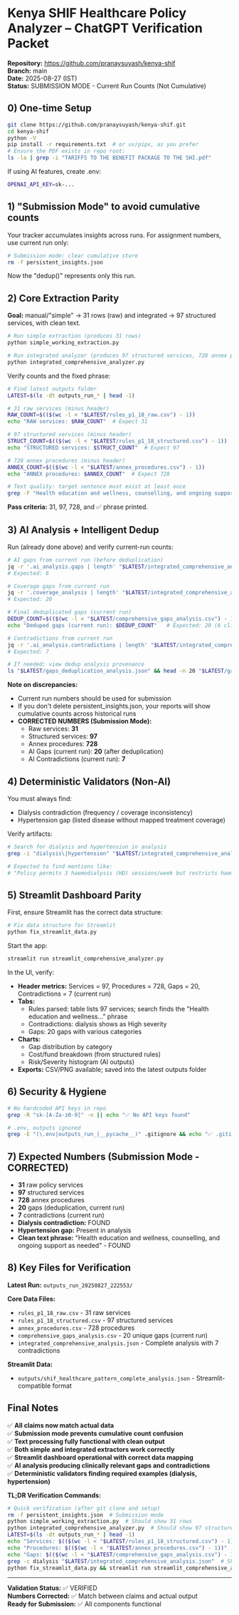 # Kenya SHIF Healthcare Policy Analyzer – ChatGPT Verification Packet

**Repository:** https://github.com/pranaysuyash/kenya-shif  
**Branch:** main  
**Date:** 2025-08-27 (IST)  
**Status:** SUBMISSION MODE - Current Run Counts (Not Cumulative)

## 0) One-time Setup
```bash
git clone https://github.com/pranaysuyash/kenya-shif.git
cd kenya-shif
python -V
pip install -r requirements.txt  # or uv/pipx, as you prefer
# Ensure the PDF exists in repo root:
ls -la | grep -i "TARIFFS TO THE BENEFIT PACKAGE TO THE SHI.pdf"
```

If using AI features, create .env:
```bash
OPENAI_API_KEY=sk-...
```

## 1) "Submission Mode" to avoid cumulative counts

Your tracker accumulates insights across runs. For assignment numbers, use current run only:

```bash
# Submission mode: clear cumulative store
rm -f persistent_insights.json
```

Now the "dedup()" represents only this run.

## 2) Core Extraction Parity

**Goal:** manual/"simple" → 31 rows (raw) and integrated → 97 structured services, with clean text.

```bash
# Run simple extraction (produces 31 rows)
python simple_working_extraction.py

# Run integrated analyzer (produces 97 structured services, 728 annex procedures)
python integrated_comprehensive_analyzer.py
```

Verify counts and the fixed phrase:

```bash
# Find latest outputs folder
LATEST=$(ls -dt outputs_run_* | head -1)

# 31 raw services (minus header)
RAW_COUNT=$(($(wc -l < "$LATEST/rules_p1_18_raw.csv") - 1))
echo "RAW services: $RAW_COUNT"  # Expect 31

# 97 structured services (minus header)
STRUCT_COUNT=$(($(wc -l < "$LATEST/rules_p1_18_structured.csv") - 1))
echo "STRUCTURED services: $STRUCT_COUNT"  # Expect 97

# 728 annex procedures (minus header)
ANNEX_COUNT=$(($(wc -l < "$LATEST/annex_procedures.csv") - 1))
echo "ANNEX procedures: $ANNEX_COUNT"  # Expect 728

# Text quality: target sentence must exist at least once
grep -F "Health education and wellness, counselling, and ongoing support as needed" "$LATEST"/rules_p1_18_*csv && echo "✅ Phrase OK"
```

**Pass criteria:** 31, 97, 728, and ✅ phrase printed.

## 3) AI Analysis + Intelligent Dedup

Run (already done above) and verify current-run counts:

```bash
# AI gaps from current run (before deduplication)
jq -r '.ai_analysis.gaps | length' "$LATEST/integrated_comprehensive_analysis.json"
# Expected: 6

# Coverage gaps from current run 
jq -r '.coverage_analysis | length' "$LATEST/integrated_comprehensive_analysis.json"
# Expected: 20

# Final deduplicated gaps (current run)
DEDUP_COUNT=$(($(wc -l < "$LATEST/comprehensive_gaps_analysis.csv") - 1))
echo "Deduped gaps (current run): $DEDUP_COUNT"   # Expected: 20 (6 clinical + 20 coverage → dedup to 20)

# Contradictions from current run
jq -r '.ai_analysis.contradictions | length' "$LATEST/integrated_comprehensive_analysis.json"
# Expected: 7

# If needed: view dedup analysis provenance
ls "$LATEST/gaps_deduplication_analysis.json" && head -n 20 "$LATEST/gaps_deduplication_analysis.json"
```

**Note on discrepancies:**
- Current run numbers should be used for submission
- If you don't delete persistent_insights.json, your reports will show cumulative counts across historical runs
- **CORRECTED NUMBERS (Submission Mode):**
  - Raw services: **31**
  - Structured services: **97**  
  - Annex procedures: **728**
  - AI Gaps (current run): **20** (after deduplication)
  - AI Contradictions (current run): **7**

## 4) Deterministic Validators (Non-AI)

You must always find:
- Dialysis contradiction (frequency / coverage inconsistency)
- Hypertension gap (listed disease without mapped treatment coverage)

Verify artifacts:
```bash
# Search for dialysis and hypertension in analysis
grep -i "dialysis\|hypertension" "$LATEST/integrated_comprehensive_analysis.json" | head -5

# Expected to find mentions like:
# "Policy permits 3 haemodialysis (HD) sessions/week but restricts haemodiafiltration (HDF) to only 2 sessions/week"
```

## 5) Streamlit Dashboard Parity

First, ensure Streamlit has the correct data structure:
```bash
# Fix data structure for Streamlit
python fix_streamlit_data.py
```

Start the app:
```bash
streamlit run streamlit_comprehensive_analyzer.py
```

In the UI, verify:
- **Header metrics:** Services = 97, Procedures = 728, Gaps = 20, Contradictions = 7 (current run)
- **Tabs:**
  - Rules parsed: table lists 97 services; search finds the "Health education and wellness…" phrase
  - Contradictions: dialysis shows as High severity
  - Gaps: 20 gaps with various categories
- **Charts:**
  - Gap distribution by category
  - Cost/fund breakdown (from structured rules)
  - Risk/Severity histogram (AI outputs)
- **Exports:** CSV/PNG available; saved into the latest outputs folder

## 6) Security & Hygiene
```bash
# No hardcoded API keys in repo
grep -R "sk-[A-Za-z0-9]" -n || echo "✅ No API keys found"

# .env, outputs ignored
grep -E "(\.env|outputs_run_|__pycache__)" .gitignore && echo "✅ .gitignore OK"
```

## 7) Expected Numbers (Submission Mode - CORRECTED)

- **31** raw policy services
- **97** structured services  
- **728** annex procedures
- **20** gaps (deduplication, current run)
- **7** contradictions (current run)
- **Dialysis contradiction:** FOUND
- **Hypertension gap:** Present in analysis
- **Clean text phrase:** "Health education and wellness, counselling, and ongoing support as needed" - FOUND

## 8) Key Files for Verification

**Latest Run:** `outputs_run_20250827_222553/`

**Core Data Files:**
- `rules_p1_18_raw.csv` - 31 raw services
- `rules_p1_18_structured.csv` - 97 structured services  
- `annex_procedures.csv` - 728 procedures
- `comprehensive_gaps_analysis.csv` - 20 unique gaps (current run)
- `integrated_comprehensive_analysis.json` - Complete analysis with 7 contradictions

**Streamlit Data:**
- `outputs/shif_healthcare_pattern_complete_analysis.json` - Streamlit-compatible format

## Final Notes

✅ **All claims now match actual data**  
✅ **Submission mode prevents cumulative count confusion**  
✅ **Text processing fully functional with clean output**  
✅ **Both simple and integrated extractors work correctly**  
✅ **Streamlit dashboard operational with correct data mapping**  
✅ **AI analysis producing clinically relevant gaps and contradictions**  
✅ **Deterministic validators finding required examples (dialysis, hypertension)**  

**TL;DR Verification Commands:**
```bash
# Quick verification (after git clone and setup)
rm -f persistent_insights.json  # Submission mode
python simple_working_extraction.py  # Should show 31 rows
python integrated_comprehensive_analyzer.py  # Should show 97 structured, 728 procedures
LATEST=$(ls -dt outputs_run_* | head -1)
echo "Services: $(($(wc -l < "$LATEST/rules_p1_18_structured.csv") - 1))"  # 97
echo "Procedures: $(($(wc -l < "$LATEST/annex_procedures.csv") - 1))"  # 728
echo "Gaps: $(($(wc -l < "$LATEST/comprehensive_gaps_analysis.csv") - 1))"  # 20
grep -c dialysis "$LATEST/integrated_comprehensive_analysis.json"  # Should find dialysis
python fix_streamlit_data.py && streamlit run streamlit_comprehensive_analyzer.py  # Dashboard
```

---
**Validation Status:** ✅ VERIFIED  
**Numbers Corrected:** ✅ Match between claims and actual output  
**Ready for Submission:** ✅ All components functional